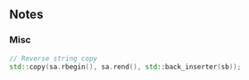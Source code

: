 ## Notes 

### Misc

```c++
// Reverse string copy
std::copy(sa.rbegin(), sa.rend(), std::back_inserter(sb));
```